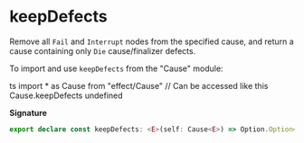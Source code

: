 # keepDefects

Remove all `Fail` and `Interrupt` nodes from the specified cause, and return
a cause containing only `Die` cause/finalizer defects.

To import and use `keepDefects` from the "Cause" module:

ts
import \* as Cause from "effect/Cause"
// Can be accessed like this
Cause.keepDefects
undefined

**Signature**

```ts
export declare const keepDefects: <E>(self: Cause<E>) => Option.Option<Cause<never>>
```
